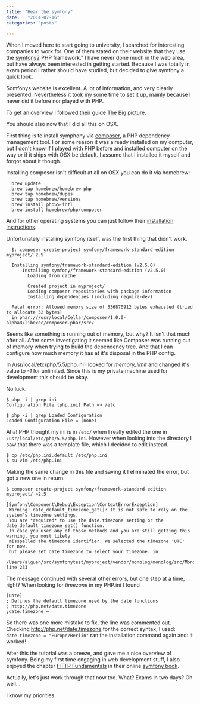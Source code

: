 ```yaml
---
title: "Hear the symfony"
date:   "2014-07-16"
categories: "posts"

---
```

When I moved here to start going to university, I searched for interesting companies to work for. One of them stated on their website that they use the [symfony2](http://symfony.com/) PHP framework."
I have never done much in the web area, but have always been interested in getting started. Because I was totally in exam period I rather should have studied, but decided to give symfony a quick look.

Somfonys website is excellent. A lot of information, and very clearly presented.
Nevertheless it took my some time to set it up, mainly because I never did it before nor played with PHP.

To get an overview I followed their guide [The Big picture]( http://symfony.com/doc/current/quick_tour/the_big_picture.html).

You should also now that I did all this on OSX.

First thing is to install symphony via [composer](https://getcomposer.org/), a PHP dependency management tool. For some reason it was already installed on my computer, but I don't know if I played with PHP before and installed computer on the way or if it ships with OSX be default. I assume that I installed it myself and forgot about it though.

Installing composor isn't difficult at all on OSX you can do it via homebrew:

```
  brew update     
  brew tap homebrew/homebrew-php     
  brew tap homebrew/dupes     
  brew tap homebrew/versions
  brew install php55-intl
  brew install homebrew/php/composer
```
And for other operating systems you can just follow their [installation instructions](https://getcomposer.org/doc/00-intro.md#installation-nix).

Unfortunately installing symfony itself, was the first thing that didn't work.

```
  $: composer create-project symfony/framework-standard-edition myproject/ 2.5`
  
  Installing symfony/framework-standard-edition (v2.5.0)
    - Installing symfony/framework-standard-edition (v2.5.0)
        Loading from cache

        Created project in myproject/
        Loading composer repositories with package information
        Installing dependencies (including require-dev)
  
  Fatal error: Allowed memory size of 536870912 bytes exhausted (tried to allocate 32 bytes)
  in phar:///usr/local/Cellar/composer/1.0.0-alpha8/libexec/composer.phar/src/
```

Seems like something is running out of memory, but why? It isn't that much after all.
After some investigating it seemed like Composer was running out of memory when trying to build the dependency tree. And that I can configure how much memory it has at it's disposal in the PHP config.

In /usr/local/etc/php/5.5/php.ini I looked for *memory_limit* and changed it's value to *-1* for unlimited. Since this is my private machine used for development this should be okay.

No luck.

```
$ php -i | grep ini
Configuration File (php.ini) Path => /etc

$ php -i | grep Loaded Configuration
Loaded Configuration File = (none)
```

Aha! PHP thought my ini is in `/etc/` when I really edited the one in `/usr/local/etc/php/5.5/php.ini`. However when looking into the directory I saw that there was a template file, which I decided to edit instead.

```
$ cp /etc/php.ini.default /etc/php.ini
$ su vim /etc/php.ini
```

Making the same change in this file and saving it I eliminated the error, but got a new one in return.

```
$ composer create-project symfony/framework-standard-edition myproject/ ~2.5

[Symfony\Component\Debug\Exception\ContextErrorException]
 Warning: date_default_timezone_get(): It is not safe to rely on the system's timezone settings.
 You are *required* to use the date.timezone setting or the date_default_timezone_set() function.
 In case you used any of those methods and you are still getting this warning, you most likely
 misspelled the timezone identifier. We selected the timezone 'UTC' for now, 
 but please set date.timezone to select your timezone. in 
 /Users/alguen/src/symfonytest/myproject/vendor/monolog/monolog/src/Monolog/Logger.php line 233
```

The message continued with several other errors, but one step at a time, right?
When looking for *timezone* in my PHP.ini I found

```
[Date]
; Defines the default timezone used by the date functions
; http://php.net/date.timezone
;date.timezone =
```

So there was one more mistake to fix, the line was commented out.
Checking http://php.net/date.timezone for the correct syntax, I used: `date.timezone = "Europe/Berlin"` ran the installation command again and: it worked!

After this the tutorial was a breeze, and gave me a nice overview of symfony.
Being my first time engaging in web development stuff, I also enjoyed the chapter [HTTP Fundamentals]( http://symfony.com/doc/current/book/http_fundamentals.html) in their online [symfony book](http://symfony.com/doc/current/book/index.html).

Actually, let's just work through that now too.
What? Exams in two days? Oh well...

I know my priorities.

